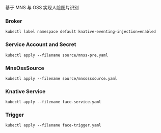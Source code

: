 基于 MNS 与 OSS 实现人脸图片识别

### Broker
```
kubectl label namespace default knative-eventing-injection=enabled
```

### Service Account and Secret

```
kubectl apply --filename source/mnss-pre.yaml
```

### MnsOssSource

```
kubectl apply --filename source/mnsosssource.yaml
```


### Knative Service

```
kubectl apply --filename face-service.yaml
```

### Trigger

```
kubectl apply --filename face-trigger.yaml
```